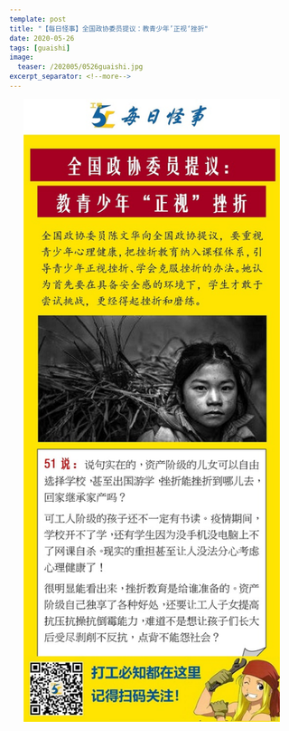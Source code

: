 ```yaml
---
template: post
title: "【每日怪事】全国政协委员提议：教青少年’正视‘挫折"
date: 2020-05-26
tags: [guaishi]
image:
  teaser: /202005/0526guaishi.jpg
excerpt_separator: <!--more-->
---
```


<div style="text-align:center;color:grey"><img src="/images/202005/0526guaishi.jpg" width="90%"></div><br>

